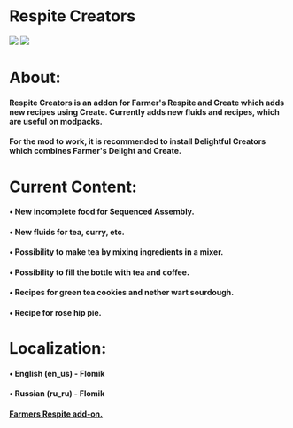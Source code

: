 [MODRINTH]: https://modrinth.com/mod/respite-creators-fabric
[CURSEFORGE]: https://curseforge.com/minecraft/mc-mods/respite-creators-fabric

# Respite Creators 

[![](https://cf.way2muchnoise.eu/873936.svg?badge_style=for_the_badge)][CURSEFORGE]
[![](https://img.shields.io/modrinth/dt/jmJ87gsb?color=brightgreen&logo=modrinth&logoColor=brightgreen&style=for-the-badge)][MODRINTH]

<h1>About: </h1>
<h4>Respite Creators is an addon for Farmer's Respite and Create which adds new recipes using Create. Currently adds new fluids and recipes, which are useful on modpacks.<h4/>

<h4>For the mod to work, it is recommended to install Delightful Creators which combines Farmer's Delight and Create.<h4/>

 

<h1>Current Content: </h1>
<h4>• New incomplete food for Sequenced Assembly.</h4>
<h4>• New fluids for tea, curry, etc.</h4>
<h4>• Possibility to make tea by mixing ingredients in a mixer.</h4>
<h4>• Possibility to fill the bottle with tea and coffee.</h4>
<h4>• Recipes for green tea cookies and nether wart sourdough.</h4>
<h4>• Recipe for rose hip pie.</h4>


<h1>Localization: </h1>
<h4>• English (en_us) - Flomik<h4/>
<h4>• Russian (ru_ru) - Flomik<h4/>

<a href="https://www.curseforge.com/minecraft/mc-mods/respite-creators-fabric" rel="noopener nofollow ugc">Farmers Respite add-on.</a>
